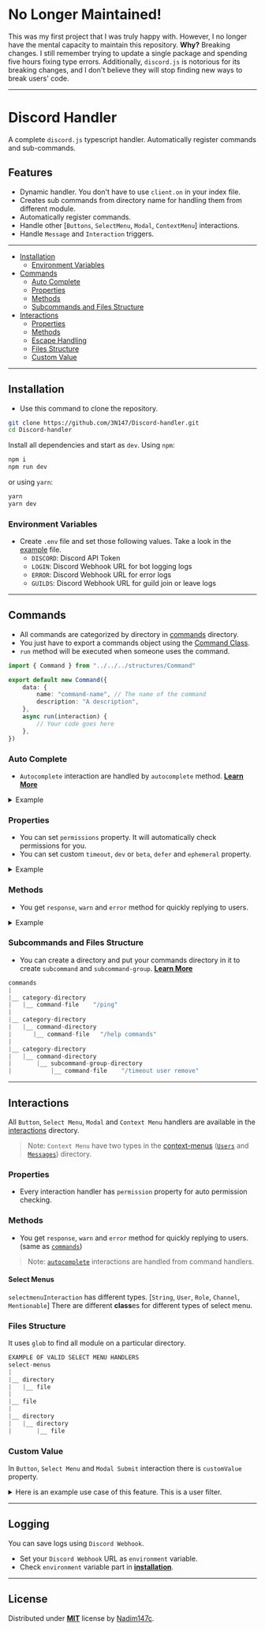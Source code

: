 # No Longer Maintained!

This was my first project that I was truly happy with. However, I no longer have the
mental capacity to maintain this repository. **Why?** Breaking changes. I still
remember trying to update a single package and spending five hours fixing type
errors. Additionally, `discord.js` is notorious for its breaking changes, and I don't
believe they will stop finding new ways to break users' code.

---

# Discord Handler

A complete `discord.js` typescript handler. Automatically register commands and sub-commands.

## Features

-   Dynamic handler. You don't have to use `client.on` in your index file.
-   Creates sub commands from directory name for handling them from different module.
-   Automatically register commands.
-   Handle other [`Buttons`, `SelectMenu`, `Modal`, `ContextMenu`] interactions.
-   Handle `Message` and `Interaction` triggers.

---

-   [Installation](#installation)
    -   [Environment Variables](#environment-variables)
-   [Commands](#commands)
    -   [Auto Complete](#auto-complete)
    -   [Properties](#properties)
    -   [Methods](#methods)
    -   [Subcommands and Files Structure](#subcommands-and-files-structure)
-   [Interactions](#interactions)
    -   [Properties](#properties-1)
    -   [Methods](#methods-1)
    -   [Escape Handling](#escape-handling)
    -   [Files Structure](#files-structure)
    -   [Custom Value](#custom-value)

---

## Installation

-   Use this command to clone the repository.

```bash
git clone https://github.com/3N147/Discord-handler.git
cd Discord-handler
```

Install all dependencies and start as `dev`. Using `npm`:

```bash
npm i
npm run dev
```

or using `yarn`:

```bash
yarn
yarn dev
```

### Environment Variables

-   Create `.env` file and set those following values. Take a look in the [example](.env.example) file.
    -   `DISCORD`: Discord API Token
    -   `LOGIN`: Discord Webhook URL for bot logging logs
    -   `ERROR`: Discord Webhook URL for error logs
    -   `GUILDS`: Discord Webhook URL for guild join or leave logs

---

## Commands

-   All commands are categorized by directory in [commands](/src/commands/) directory.
-   You just have to export a commands object using the [Command Class](src/structures/Command.ts).
-   `run` method will be executed when someone uses the command.

```ts
import { Command } from "../../../structures/Command"

export default new Command({
    data: {
        name: "command-name", // The name of the command
        description: "A description",
    },
    async run(interaction) {
        // Your code goes here
    },
})
```

### Auto Complete

-   `Autocomplete` interaction are handled by `autocomplete` method. **[Learn More]()**

<details>
<summary>Example</summary>

```ts
import { Command } from "../../../structures/Command"
import { ApplicationCommandOptionType } from "discord.js"

export default new Command({
    data: {
        name: "autocomplete",
        description: "autocomplete example",
        options: [
            {
                type: ApplicationCommandOptionType.String,
                name: "input",
                description: "Type anything for autocomplete.",
                autocomplete: true,
                required: true,
            },
        ],
    },
    async autocomplete(interaction, focused) {
        const choices = getChoicesSomeHow(focused)
        return choices
    },
    async run(command) {
        return
    },
})
```

</details>

### Properties

-   You can set `permissions` property. It will automatically check permissions for you.
-   You can set custom `timeout`, `dev` or `beta`, `defer` and `ephemeral` property.

<details>
<summary>Example</summary>

```ts
import { Command } from "../../../structures/Command"

export default new Command({
    data: { name: "ping", description: "ping pong" },
    dev: true,
    beta: true,
    permissions: ["Speak"],
    deffer: true,
    ephemeral: true,
    timeout: 1000 * 5, // 5 seconds
    async autocomplete(interaction, focused) {},
    async run(command) {},
})
```

</details>

### Methods

-   You get `response`, `warn` and `error` method for quickly replying to users.

<details>
<summary>Example</summary>

```ts
import { Command } from "../../../structures/Command"

export default new Command({
    data: { name: "ping", description: "ping pong" },
    async run(command) {
        command.response("Thanks for using me.")
        command.warn("You can't do that.", false, 5)
        command.error("User don't exists.", true)
    },
})
```

</details>

### Subcommands and Files Structure

-   You can create a directory and put your commands directory in it to create `subcommand` and `subcommand-group`. **[Learn More](https://discord.com/developers/docs/interactions/application-commands#subcommands-and-subcommand-groups)**

```ts
commands
|
|__ category-directory
|   |__ command-file    "/ping"
|
|__ category-directory
|   |__ command-directory
|      |__ command-file   "/help commands"
|
|__ category-directory
|   |__ command-directory
|       |__ subcommand-group-directory
|           |__ command-file    "/timeout user remove"
```

---

## Interactions

All `Button`, `Select Menu`, `Modal` and `Context Menu` handlers are available in the [interactions](/src/interaction/) directory.

> Note: `Context Menu` have two types in the [context-menus](src/interaction/context-menus/) ([`Users`](src/interaction/context-menus/users/) and [`Messages`](src/interaction/context-menus/messages/)) directory.

### Properties

-   Every interaction handler has `permission` property for auto permission checking.

### Methods

-   You get `response`, `warn` and `error` method for quickly replying to users. (same as [`commands`](#methods))

> Note: [`autocomplete`](#auto-complete) interactions are handled from command handlers.

#### Select Menus

`selectmenuInteraction` has different types. [`String`, `User`, `Role`, `Channel`, `Mentionable`] There are different **class**es for different types of select menu.

### Files Structure

It uses `glob` to find all module on a particular directory.

```ts
EXAMPLE OF VALID SELECT MENU HANDLERS
select-menus
|
|__ directory
|   |__ file
|
|__ file
|
|__ directory
|   |__ directory
|       |__ file
```

### Custom Value

In `Button`, `Select Menu` and `Modal Submit` interaction there is `customValue` property.

<details>
<summary>Here is an example use case of this feature. This is a user filter.</summary>

```ts
import { Command } from "../../../structures/Command"

// Command handler
export default new Command({
    data: {name: "create-button", description: "create a cool button"},
    async run(interaction) {
        // customId = `${key}:${customValue}`
        const button = new ButtonBuilder()....setCustomId(`cool-button:${user.id}`)
        const components = [...(button)]
        interaction.reply({ components })
    },
})
```

```ts
import Button from "../../../structures/Button"

// Button handler
export default new Button({
    id: "cool-button", // key
    async run(interaction) {
        // customValue
        if (interaction.customValue !== interaction.user.id)
            interaction.warn("You can't use this button")
    },
})
```

</details>

---

## Logging

You can save logs using `Discord Webhook`.

-   Set your `Discord Webhook` URL as `environment` variable.
-   Check `environment` variable part in [**installation**](#installation).

---

## License

Distributed under **[MIT](./LICENSE)** license by [Nadim147c](https://github.com/Nadim147c).
